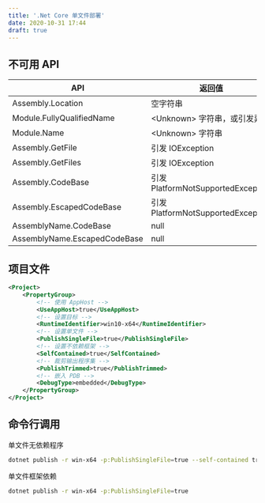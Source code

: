 ```yaml
---
title: '.Net Core 单文件部署'
date: 2020-10-31 17:44
draft: true
---
```


## 不可用 API

| API                          | 返回值                             |
| ---------------------------- | ---------------------------------- |
| Assembly.Location            | 空字符串                           |
| Module.FullyQualifiedName    | \<Unknown> 字符串，或引发异常      |
| Module.Name                  | \<Unknown> 字符串                  |
| Assembly.GetFile             | 引发 IOException                   |
| Assembly.GetFiles            | 引发 IOException                   |
| Assembly.CodeBase            | 引发 PlatformNotSupportedException |
| Assembly.EscapedCodeBase     | 引发 PlatformNotSupportedException |
| AssemblyName.CodeBase        | null                               |
| AssemblyName.EscapedCodeBase | null                               |

## 项目文件

```xml
<Project>
    <PropertyGroup>
        <!-- 使用 AppHost -->
        <UseAppHost>true</UseAppHost>
        <!-- 设置目标 -->
        <RuntimeIdentifier>win10-x64</RuntimeIdentifier>
        <!-- 设置单文件 -->
        <PublishSingleFile>true</PublishSingleFile>
        <!-- 设置不依赖框架 -->
        <SelfContained>true</SelfContained>
        <!-- 裁剪输出程序集 -->
        <PublishTrimmed>true</PublishTrimmed>
        <!-- 嵌入 PDB -->
        <DebugType>embedded</DebugType>
    </PropertyGroup>
</Project>
```

## 命令行调用

单文件无依赖程序

```bash
dotnet publish -r win-x64 -p:PublishSingleFile=true --self-contained true
```

单文件框架依赖

```bash
dotnet publish -r win-x64 -p:PublishSingleFile=true
```
